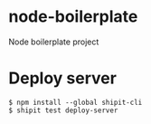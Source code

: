 # node-boilerplate
Node boilerplate project

# Deploy server
```
$ npm install --global shipit-cli
$ shipit test deploy-server
```
